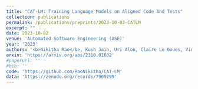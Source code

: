 ```yaml
---
title: "CAT-LM: Training Language Models on Aligned Code And Tests"
collection: publications
permalink: /publications/preprints/2023-10-02-CATLM
excerpt: ""
date: 2023-10-02
venue: 'Automated Software Engineering (ASE)'
year: '2023'
authors: '<b>Nikitha Rao</b>, Kush Jain, Uri Alon, Claire Le Goues, Vincent Hellendoorn'
arxiv: 'https://arxiv.org/abs/2310.01602'
#paperurl: ''
#bib: ''
code: 'https://github.com/RaoNikitha/CAT-LM'
data: 'https://zenodo.org/records/7909299'
---
```



    
